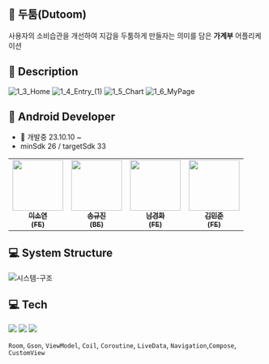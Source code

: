 ## 🧮 두툼(Dutoom)
사용자의 소비습관을 개선하여 지갑을 두툼하게 만들자는 의미를 담은 **가계부** 어플리케이션

## 📑 Description
![1_3_Home](https://github.com/NBcamp-Android-Final-Project/Nbcamp_final_account_book/assets/124041716/00714255-57d1-4dc9-ab1f-ea29851bb6ff)
![1_4_Entry_(1)](https://github.com/NBcamp-Android-Final-Project/Nbcamp_final_account_book/assets/124041716/d377b0c6-46de-4326-ac60-cd739d1fc869)
![1_5_Chart](https://github.com/NBcamp-Android-Final-Project/Nbcamp_final_account_book/assets/124041716/c43acd01-56c8-44cb-94e1-d5cd06d30959)
![1_6_MyPage](https://github.com/NBcamp-Android-Final-Project/Nbcamp_final_account_book/assets/124041716/bc227927-ed4e-4a09-ba6b-7c0c531a9a20)



## 📱 Android Developer 
- 📅 개발중 23.10.10 ~
- minSdk 26 / targetSdk 33


<table>
  <tbody>
    <tr>
      <td align="center">
        <a href="https://github.com/ars-yeon">
            <img src="https://avatars.githubusercontent.com/u/68272722?v=4" width="100px;"><br /><sub>
            <b>이소연<br>(FE)</b><br />
        </a>
      </td>
      <td align="center">
        <a href="https://github.com/S4U2M">
            <img src="https://avatars.githubusercontent.com/u/66235655?v=4" width="100px;"><br /><sub>
            <b>송규진<br>(BE)</b></sub>
        </a>
      </td>
      <td align="center">
        <a href="https://github.com/KyungHwa0">
            <img src="https://avatars.githubusercontent.com/u/124041716?v=4" width="100px;"><br /><sub>
            <b>남경화<br>(FE)</b><br />
        </a>
      </td>
      <td align="center">
        <a href="https://github.com/thundevistan">
            <img src="https://avatars.githubusercontent.com/u/139092551?v=4" width="100px;"><br /><sub>
            <b>김민준<br>(FE)</b><br />
        </a>
      </td>         
     <tr/>
  </tbody>
</table>

## 💻 System Structure
![시스템-구조](https://github.com/NBcamp-Android-Final-Project/Nbcamp_final_account_book/assets/124041716/cbe31b77-d2df-43b0-b874-a96f21229932)


## 💻 Tech
<img src="https://img.shields.io/badge/Kotlin-7F52FF?style=flat&logo=kotlin&logoColor=white"> <img src="https://img.shields.io/badge/Android-3DDC84?style=flat&logo=android&logoColor=white">
<img src="https://img.shields.io/badge/firebase-FFCA28?style=flat&logo=firebase&logoColor=white"><br>

`Room`, `Gson`, `ViewModel`, `Coil`, `Coroutine`, `LiveData`, `Navigation`,`Compose`, `CustomView`




